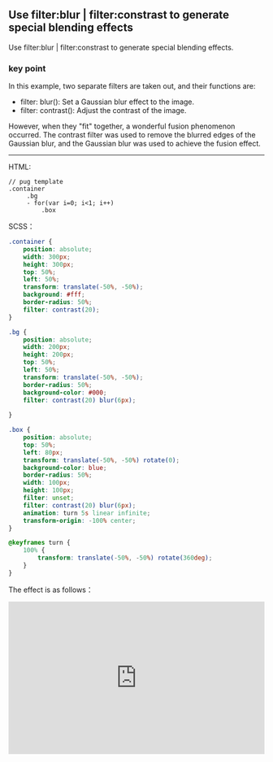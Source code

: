 ## Use filter:blur | filter:constrast to generate special blending effects

Use filter:blur | filter:constrast to generate special blending effects.

### key point 

In this example, two separate filters are taken out, and their functions are:

+ filter: blur(): Set a Gaussian blur effect to the image.
+ filter: contrast(): Adjust the contrast of the image.

However, when they "fit" together, a wonderful fusion phenomenon occurred. The contrast filter was used to remove the blurred edges of the Gaussian blur, and the Gaussian blur was used to achieve the fusion effect.

----

HTML:

```pug
// pug template
.container
     .bg
     - for(var i=0; i<1; i++)
         .box
```

SCSS：
```scss
.container {
    position: absolute;
    width: 300px;
    height: 300px;
    top: 50%;
    left: 50%;
    transform: translate(-50%, -50%);
    background: #fff;
    border-radius: 50%;
    filter: contrast(20);
}

.bg {
    position: absolute;
    width: 200px;
    height: 200px;
    top: 50%;
    left: 50%;
    transform: translate(-50%, -50%);
    border-radius: 50%;
    background-color: #000;
    filter: contrast(20) blur(6px);
    
}

.box {
    position: absolute;
    top: 50%;
    left: 80px;
    transform: translate(-50%, -50%) rotate(0);
    background-color: blue;
    border-radius: 50%;
    width: 100px;
    height: 100px;
    filter: unset;
    filter: contrast(20) blur(6px);
    animation: turn 5s linear infinite;
    transform-origin: -100% center;
}

@keyframes turn {
    100% {
        transform: translate(-50%, -50%) rotate(360deg);
    }
}
```

The effect is as follows：

<iframe height="300" style="width: 100%;" scrolling="no" title="filter-blur-constrast" src="https://codepen.io/dvha/embed/xxmJard?default-tab=html%2Cresult" frameborder="no" loading="lazy" allowtransparency="true" allowfullscreen="true">
  See the Pen <a href="https://codepen.io/dvha/pen/xxmJard">
  filter-blur-constrast</a> by HaDV (<a href="https://codepen.io/dvha">@dvha</a>)
  on <a href="https://codepen.io">CodePen</a>.
</iframe>